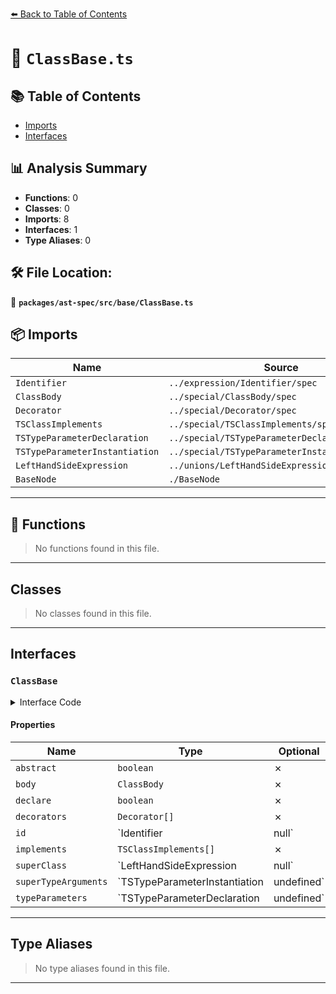 [⬅️ Back to Table of Contents](../../../../index.md)

# 📄 `ClassBase.ts`

## 📚 Table of Contents

- [Imports](#imports)
- [Interfaces](#interfaces)

## 📊 Analysis Summary

- **Functions**: 0
- **Classes**: 0
- **Imports**: 8
- **Interfaces**: 1
- **Type Aliases**: 0

## 🛠️ File Location:
📂 **`packages/ast-spec/src/base/ClassBase.ts`**

## 📦 Imports

| Name | Source |
|------|--------|
| `Identifier` | `../expression/Identifier/spec` |
| `ClassBody` | `../special/ClassBody/spec` |
| `Decorator` | `../special/Decorator/spec` |
| `TSClassImplements` | `../special/TSClassImplements/spec` |
| `TSTypeParameterDeclaration` | `../special/TSTypeParameterDeclaration/spec` |
| `TSTypeParameterInstantiation` | `../special/TSTypeParameterInstantiation/spec` |
| `LeftHandSideExpression` | `../unions/LeftHandSideExpression` |
| `BaseNode` | `./BaseNode` |


---

## 🔧 Functions

> No functions found in this file.


---

## Classes

> No classes found in this file.


---

## Interfaces

### `ClassBase`

<details><summary>Interface Code</summary>

```ts
export interface ClassBase extends BaseNode {
  /**
   * Whether the class is an abstract class.
   * @example
   * ```ts
   * abstract class Foo {}
   * ```
   */
  abstract: boolean;
  /**
   * The class body.
   */
  body: ClassBody;
  /**
   * Whether the class has been `declare`d:
   * @example
   * ```ts
   * declare class Foo {}
   * ```
   */
  declare: boolean;
  /**
   * The decorators declared for the class.
   * @example
   * ```ts
   * @deco
   * class Foo {}
   * ```
   */
  decorators: Decorator[];
  /**
   * The class's name.
   * - For a `ClassExpression` this may be `null` if the name is omitted.
   * - For a `ClassDeclaration` this may be `null` if and only if the parent is
   *   an `ExportDefaultDeclaration`.
   */
  id: Identifier | null;
  /**
   * The implemented interfaces for the class.
   */
  implements: TSClassImplements[];
  /**
   * The super class this class extends.
   */
  superClass: LeftHandSideExpression | null;
  /**
   * The generic type parameters passed to the superClass.
   */
  superTypeArguments: TSTypeParameterInstantiation | undefined;
  /**
   * The generic type parameters declared for the class.
   */
  typeParameters: TSTypeParameterDeclaration | undefined;
}
```
</details>

#### Properties

| Name | Type | Optional | Description |
|------|------|----------|-------------|
| `abstract` | `boolean` | ✗ |  |
| `body` | `ClassBody` | ✗ |  |
| `declare` | `boolean` | ✗ |  |
| `decorators` | `Decorator[]` | ✗ |  |
| `id` | `Identifier | null` | ✗ |  |
| `implements` | `TSClassImplements[]` | ✗ |  |
| `superClass` | `LeftHandSideExpression | null` | ✗ |  |
| `superTypeArguments` | `TSTypeParameterInstantiation | undefined` | ✗ |  |
| `typeParameters` | `TSTypeParameterDeclaration | undefined` | ✗ |  |


---

## Type Aliases

> No type aliases found in this file.


---